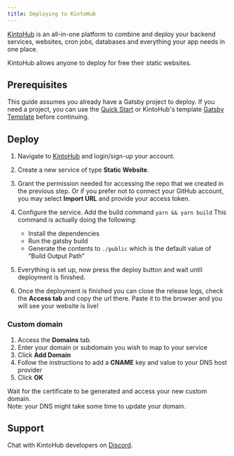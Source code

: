 ```yaml
---
title: Deploying to KintoHub
---
```


[KintoHub](https://www.kintohub.com) is an all-in-one platform to combine and deploy your backend services, websites, cron jobs, databases and everything your app needs in one place.

KintoHub allows anyone to deploy for free their static websites.

## Prerequisites

This guide assumes you already have a Gatsby project to deploy. If you need a project, you can use the [Quick Start](/docs/quick-start) or KintoHub's template [Gatsby Template](https://github.com/kintohub-examples/gatsby-site/generate) before continuing.

## Deploy

1. Navigate to [KintoHub](https://app.kintohub.com/) and login/sign-up your account.

2. Create a new service of type **Static Website**.

3. Grant the permission needed for accessing the repo that we created in the previous step. Or if you prefer not to connect your GitHub account, you may select **Import URL** and provide your access token.

4. Configure the service. Add the build command `yarn && yarn build` This command is actually doing the following:

   - Install the dependencies
   - Run the gatsby build
   - Generate the contents to `./public` which is the default value of “Build Output Path”

5. Everything is set up, now press the deploy button and wait until deployment is finished.

6. Once the deployment is finished you can close the release logs, check the **Access tab** and copy the url there. Paste it to the browser and you will see your website is live!

### Custom domain

1. Access the **Domains** tab.
2. Enter your domain or subdomain you wish to map to your service
3. Click **Add Domain**
4. Follow the instructions to add a **CNAME** key and value to your DNS host provider
5. Click **OK**

Wait for the certificate to be generated and access your new custom domain.  
Note: your DNS might take some time to update your domain.

## Support

Chat with KintoHub developers on [Discord](https://kintohub.com/discord).
